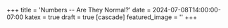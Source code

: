 +++
title = 'Numbers -- Are They Normal?'
date = 2024-07-08T14:00:00-07:00
katex = true
draft = true
[cascade]
  featured_image = ''
+++
